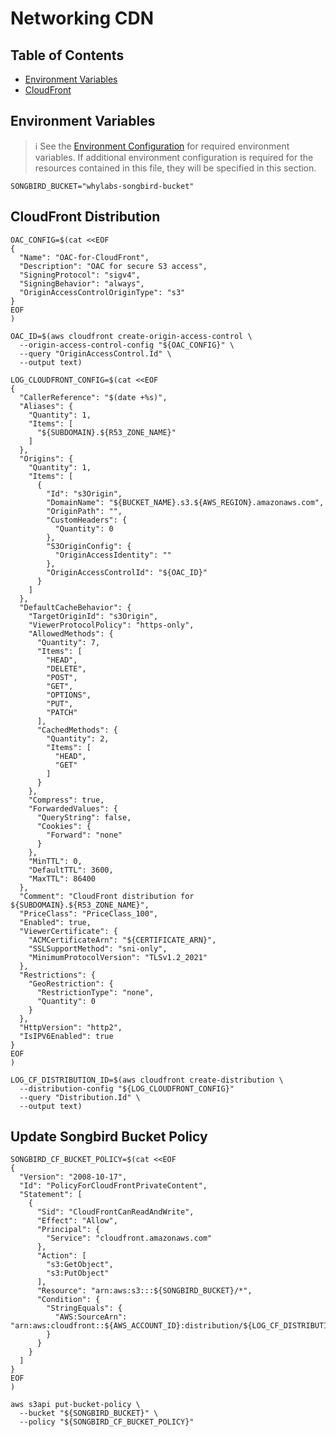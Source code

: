 # Networking CDN

## Table of Contents

- [Environment Variables](#environment-variables)
- [CloudFront](#cloudfront)

## Environment Variables

> :information_source: See the [Environment Configuration](../../README.md#environment-configuration)
> for required environment variables. If additional environment configuration is
> required for the resources contained in this file, they will be specified in
> this section.

```shell
SONGBIRD_BUCKET="whylabs-songbird-bucket"
```

## CloudFront Distribution

```shell
OAC_CONFIG=$(cat <<EOF
{
  "Name": "OAC-for-CloudFront",
  "Description": "OAC for secure S3 access",
  "SigningProtocol": "sigv4",
  "SigningBehavior": "always",
  "OriginAccessControlOriginType": "s3"
}
EOF
)

OAC_ID=$(aws cloudfront create-origin-access-control \
  --origin-access-control-config "${OAC_CONFIG}" \
  --query "OriginAccessControl.Id" \
  --output text)

LOG_CLOUDFRONT_CONFIG=$(cat <<EOF
{
  "CallerReference": "$(date +%s)",
  "Aliases": {
    "Quantity": 1,
    "Items": [
      "${SUBDOMAIN}.${R53_ZONE_NAME}"
    ]
  },
  "Origins": {
    "Quantity": 1,
    "Items": [
      {
        "Id": "s3Origin",
        "DomainName": "${BUCKET_NAME}.s3.${AWS_REGION}.amazonaws.com",
        "OriginPath": "",
        "CustomHeaders": {
          "Quantity": 0
        },
        "S3OriginConfig": {
          "OriginAccessIdentity": ""
        },
        "OriginAccessControlId": "${OAC_ID}"
      }
    ]
  },
  "DefaultCacheBehavior": {
    "TargetOriginId": "s3Origin",
    "ViewerProtocolPolicy": "https-only",
    "AllowedMethods": {
      "Quantity": 7,
      "Items": [
        "HEAD",
        "DELETE",
        "POST",
        "GET",
        "OPTIONS",
        "PUT",
        "PATCH"
      ],
      "CachedMethods": {
        "Quantity": 2,
        "Items": [
          "HEAD",
          "GET"
        ]
      }
    },
    "Compress": true,
    "ForwardedValues": {
      "QueryString": false,
      "Cookies": {
        "Forward": "none"
      }
    },
    "MinTTL": 0,
    "DefaultTTL": 3600,
    "MaxTTL": 86400
  },
  "Comment": "CloudFront distribution for ${SUBDOMAIN}.${R53_ZONE_NAME}",
  "PriceClass": "PriceClass_100",
  "Enabled": true,
  "ViewerCertificate": {
    "ACMCertificateArn": "${CERTIFICATE_ARN}",
    "SSLSupportMethod": "sni-only",
    "MinimumProtocolVersion": "TLSv1.2_2021"
  },
  "Restrictions": {
    "GeoRestriction": {
      "RestrictionType": "none",
      "Quantity": 0
    }
  },
  "HttpVersion": "http2",
  "IsIPV6Enabled": true
}
EOF
)

LOG_CF_DISTRIBUTION_ID=$(aws cloudfront create-distribution \
  --distribution-config "${LOG_CLOUDFRONT_CONFIG}"
  --query "Distribution.Id" \
  --output text)
```

## Update Songbird Bucket Policy

```shell
SONGBIRD_CF_BUCKET_POLICY=$(cat <<EOF
{
  "Version": "2008-10-17",
  "Id": "PolicyForCloudFrontPrivateContent",
  "Statement": [
    {
      "Sid": "CloudFrontCanReadAndWrite",
      "Effect": "Allow",
      "Principal": {
        "Service": "cloudfront.amazonaws.com"
      },
      "Action": [
        "s3:GetObject",
        "s3:PutObject"
      ],
      "Resource": "arn:aws:s3:::${SONGBIRD_BUCKET}/*",
      "Condition": {
        "StringEquals": {
          "AWS:SourceArn": "arn:aws:cloudfront::${AWS_ACCOUNT_ID}:distribution/${LOG_CF_DISTRIBUTION_ID}"
        }
      }
    }
  ]
}
EOF
)

aws s3api put-bucket-policy \
  --bucket "${SONGBIRD_BUCKET}" \
  --policy "${SONGBIRD_CF_BUCKET_POLICY}"
```